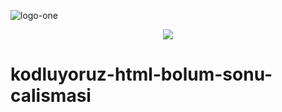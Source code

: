 ![logo-one](https://user-images.githubusercontent.com/79155927/147276338-dfd7cb8f-22c6-4af6-bc5a-692644c42f62.png)

<p align="center">
  <img src="https://user-images.githubusercontent.com/79155927/147278079-44bdbd65-230d-49a7-b40d-a929518845b8.png" />
</p>


# kodluyoruz-html-bolum-sonu-calismasi
